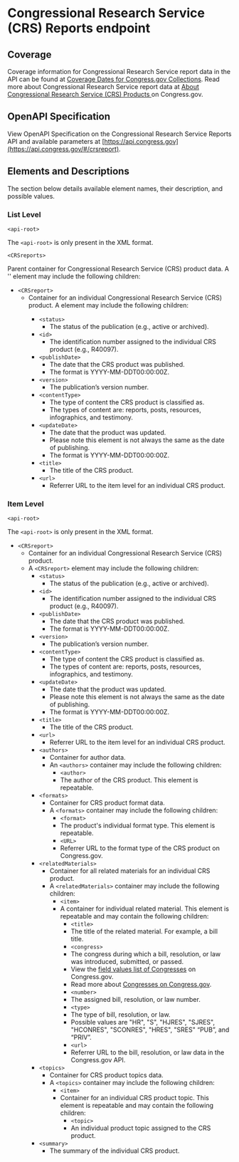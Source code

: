 # Congressional Research Service (CRS) Reports endpoint

## Coverage

Coverage information for Congressional Research Service report data in the API can be found at [Coverage Dates for Congress.gov Collections](https://www.congress.gov/help/coverage-dates).  Read more about Congressional Research Service report data at [About Congressional Research Service (CRS) Products
](https://www.congress.gov/help/crs-products) on Congress.gov.

## OpenAPI Specification

View OpenAPI Specification on the Congressional Research Service Reports API and available parameters at [https://api.congress.gov](https://api.congress.gov/#/crsreport).

## Elements and Descriptions

The section below details available element names, their description, and possible values.

### List Level

`<api-root>`

The `<api-root>` is only present in the XML format.

`<CRSreports>`

Parent container for Congressional Research Service (CRS) product data. A '<CRSreports>' element may include the following children:
- `<CRSreport>`
  - Container for an individual Congressional Research Service (CRS) product. A <CRSreport> element may include the following children:
    - `<status>`
      - The status of the publication (e.g., active or archived). 
    - `<id>`
      - The identification number assigned to the individual CRS product (e.g., R40097).
    - `<publishDate>`
      - The date that the CRS product was published.
      - The format is YYYY-MM-DDT00:00:00Z. 
    - `<version>`
      - The publication’s version number.
    - `<contentType>` 
       - The type of content the CRS product is classified as.
       - The types of content are: reports, posts, resources, infographics, and testimony. 
    - `<updateDate>`
       - The date that the product was updated.
       - Please note this element is not always the same as the date of publishing.
       - The format is YYYY-MM-DDT00:00:00Z.
    - `<title>`
       - The title of the CRS product.
    - `<url>`
       - Referrer URL to the item level for an individual CRS product.
     
### Item Level

`<api-root>`

The `<api-root>` is only present in the XML format.
- `<CRSreport>`
  - Container for an individual Congressional Research Service (CRS) product.
  - A `<CRSreport>` element may include the following children:
    - `<status>`
      - The status of the publication (e.g., active or archived). 
    - `<id>`
      - The identification number assigned to the individual CRS product (e.g., R40097).
    - `<publishDate>`
      - The date that the CRS product was published.
      - The format is YYYY-MM-DDT00:00:00Z. 
    - `<version>`
      - The publication’s version number.
    - `<contentType>` 
       - The type of content the CRS product is classified as.
       - The types of content are: reports, posts, resources, infographics, and testimony. 
    - `<updateDate>`
       - The date that the product was updated.
       - Please note this element is not always the same as the date of publishing.
       - The format is YYYY-MM-DDT00:00:00Z.
    - `<title>`
       - The title of the CRS product.
    - `<url>`
       - Referrer URL to the item level for an individual CRS product.   
    - `<authors>`
       - Container for author data.
       - An `<authors>` container may include the following children:
          - `<author>`
          - The author of the CRS product. This element is repeatable.
    -  `<formats>`
        - Container for CRS product format data.
        - A `<formats>` container may include the following children:
           - `<format>`
          -  The product's individual format type. This element is repeatable.
          - `<URL>`
          -  Referrer URL to the format type of the CRS product on Congress.gov.
     -  `<relatedMaterials>`
        - Container for all related materials for an individual CRS product.
        - A `<relatedMaterials>` container may include the following children: 
          - `<item>`
          -  A container for individual related material. This element is repeatable and may contain the following children: 
              - `<title>`
              - The title of the related material. For example, a bill title.
              - `<congress>`
              - The congress during which a bill, resolution, or law was introduced, submitted, or passed.
              - View the [field values list of Congresses](https://www.congress.gov/help/field-values/congresses) on Congress.gov.
              - Read more about [Congresses on Congress.gov](https://www.congress.gov/help/legislative-glossary#glossary_congress).
              - `<number>`
              - The assigned bill, resolution, or law number.
              - `<type>`
              - The type of bill, resolution, or law.
              - Possible values are "HR", "S", "HJRES", "SJRES", "HCONRES", "SCONRES", "HRES", "SRES" “PUB”, and “PRIV”.
              - `<url>`
              - Referrer URL to the bill, resolution, or law data in the Congress.gov API.
       -  `<topics>`
          - Container for CRS product topics data.
          - A `<topics>` container may include the following children:
             - `<item>`
             -  Container for an individual CRS product topic. This element is repeatable and may contain the following children:
                - `<topic>`
                -  An individual product topic assigned to the CRS product.
     -  `<summary>`
         - The summary of the individual CRS product. 
            
